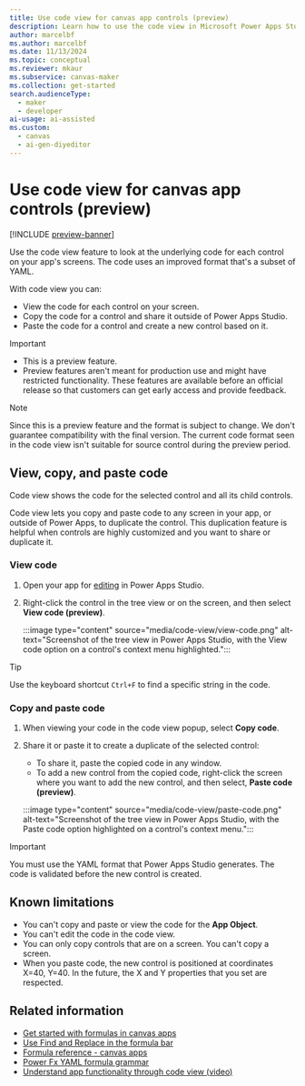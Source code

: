 ```yaml
---
title: Use code view for canvas app controls (preview)
description: Learn how to use the code view in Microsoft Power Apps Studio to understand your canvas app's functionality.
author: marcelbf
ms.author: marcelbf
ms.date: 11/13/2024
ms.topic: conceptual
ms.reviewer: mkaur
ms.subservice: canvas-maker
ms.collection: get-started
search.audienceType: 
  - maker
  - developer
ai-usage: ai-assisted
ms.custom:
  - canvas
  - ai-gen-diyeditor
---
```


# Use code view for canvas app controls (preview)

[!INCLUDE [preview-banner](~/../shared-content/shared/preview-includes/preview-banner.md)]

Use the code view feature to look at the underlying code for each control on your app's screens. The code uses an improved format that's a subset of YAML.

With code view you can:

- View the code for each control on your screen.
- Copy the code for a control and share it outside of Power Apps Studio.
- Paste the code for a control and create a new control based on it.

> [!IMPORTANT]
>
> - This is a preview feature.
> - Preview features aren't meant for production use and might have restricted functionality. These features are available before an official release so that customers can get early access and provide feedback.

> [!NOTE]
> Since this is a preview feature and the format is subject to change. We don't guarantee compatibility with the final version.
> The current code format seen in the code view isn't suitable for source control during the preview period.

## View, copy, and paste code

Code view shows the code for the selected control and all its child controls.

Code view lets you copy and paste code to any screen in your app, or outside of Power Apps, to duplicate the control. This duplication feature is helpful when controls are highly customized and you want to share or duplicate it.

### View code

1. Open your app for [editing](edit-app.md) in Power Apps Studio.

1. Right-click the control in the tree view or on the screen, and then select **View code (preview)**.

    :::image type="content" source="media/code-view/view-code.png" alt-text="Screenshot of the tree view in Power Apps Studio, with the View code option on a control's context menu highlighted.":::

> [!TIP]
> Use the keyboard shortcut `Ctrl+F` to find a specific string in the code.

### Copy and paste code

1. When viewing your code in the code view popup, select **Copy code**.
1. Share it or paste it to create a duplicate of the selected control:

   - To share it, paste the copied code in any window.
   - To add a new control from the copied code, right-click the screen where you want to add the new control, and then select, **Paste code (preview)**.

   :::image type="content" source="media/code-view/paste-code.png" alt-text="Screenshot of the tree view in Power Apps Studio, with the Paste code option highlighted on a control's context menu.":::

> [!IMPORTANT]
> You must use the YAML format that Power Apps Studio generates. The code is validated before the new control is created.

## Known limitations

- You can't copy and paste or view the code for the **App Object**.
- You can't edit the code in the code view.
- You can only copy controls that are on a screen. You can't copy a screen.
- When you paste code, the new control is positioned at coordinates X=40, Y=40. In the future, the X and Y properties that you set are respected.

## Related information

- [Get started with formulas in canvas apps](working-with-formulas.md)
- [Use Find and Replace in the formula bar](formula-bar-find-replace.md)
- [Formula reference - canvas apps](formula-reference.md)
- [Power Fx YAML formula grammar](/power-platform/power-fx/yaml-formula-grammar)
- [Understand app functionality through code view (video)](https://youtu.be/qwXfvs9wzFY?feature=shared)
